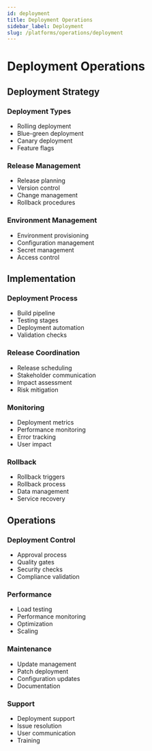 ```yaml
---
id: deployment
title: Deployment Operations
sidebar_label: Deployment
slug: /platforms/operations/deployment
---
```


# Deployment Operations

## Deployment Strategy

### Deployment Types
- Rolling deployment
- Blue-green deployment
- Canary deployment
- Feature flags

### Release Management
- Release planning
- Version control
- Change management
- Rollback procedures

### Environment Management
- Environment provisioning
- Configuration management
- Secret management
- Access control

## Implementation

### Deployment Process
- Build pipeline
- Testing stages
- Deployment automation
- Validation checks

### Release Coordination
- Release scheduling
- Stakeholder communication
- Impact assessment
- Risk mitigation

### Monitoring
- Deployment metrics
- Performance monitoring
- Error tracking
- User impact

### Rollback
- Rollback triggers
- Rollback process
- Data management
- Service recovery

## Operations

### Deployment Control
- Approval process
- Quality gates
- Security checks
- Compliance validation

### Performance
- Load testing
- Performance monitoring
- Optimization
- Scaling

### Maintenance
- Update management
- Patch deployment
- Configuration updates
- Documentation

### Support
- Deployment support
- Issue resolution
- User communication
- Training 